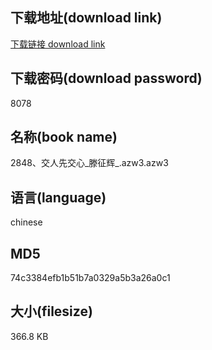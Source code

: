 ## 下载地址(download link)
[下载链接 download link](https://voluble-croquembouche-d321dc.netlify.app/?s=2848%E3%80%81%E4%BA%A4%E4%BA%BA%E5%85%88%E4%BA%A4%E5%BF%83_%E6%BB%95%E5%BE%81%E8%BE%89_.azw3)

## 下载密码(download password)
8078

## 名称(book name)
2848、交人先交心_滕征辉_.azw3.azw3

## 语言(language)
chinese

## MD5
74c3384efb1b51b7a0329a5b3a26a0c1

## 大小(filesize)
366.8 KB
